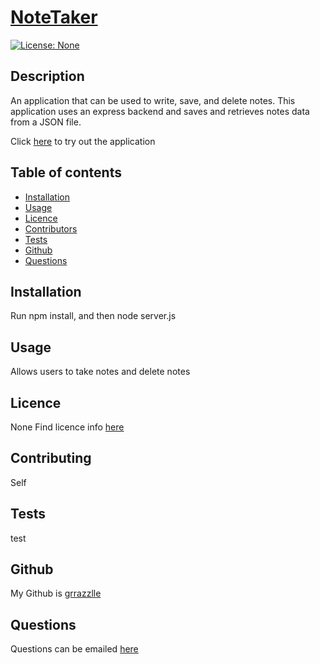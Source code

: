 
  # **[NoteTaker](http://github.com/grrazzlle/NoteTaker)**
  
  [![License: None](https://img.shields.io/badge/License-None-blue.svg)](https://choosealicense.com/)

  ## Description

  An application that can be used to write, save, and delete notes. This application uses an express backend and saves and retrieves notes data from a JSON file.

  Click [here](https://grrazzlle-note-taker.herokuapp.com/) to try out the application

  ## Table of contents

  - [Installation](#Installation)
  - [Usage](#Usage)
  - [Licence](#Licence)
  - [Contributors](#Contributors)
  - [Tests](#Tests)
  - [Github](#Github)
  - [Questions](#Questions)

  ## Installation

  Run npm install, and then node server.js

  ## Usage

  Allows users to take notes and delete notes

  ## Licence

  None 
  Find licence info [here](https://choosealicense.com/)

  ## Contributing

  Self

  ## Tests

  test

  ## Github

  My Github is [grrazzlle](https://github.com/grrazzlle)

  ## Questions

  Questions can be emailed [here](mailto:cel47@miami.edu)
